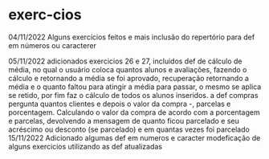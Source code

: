 # exerc-cios
04/11/2022 
Alguns exercícios feitos e mais inclusão do repertório para def em números ou caracterer 

05/11/2022
adicionados exercicios 26 e 27, incluidos def de cálculo de média, no qual o usuário coloca quantos alunos e avaliações, fazendo o cálculo e retornando a média se foi aprovado, recuperação retornando a média e o quanto faltou para atingir a média para passar, o mesmo se aplica se retido, por fim faz o cálculo de todos os alunos inseridos. a def compras pergunta quantos clientes e depois o valor da compra -, parcelas e porcentagem. Calculando o valor da compra de acordo com a porcentagem e parcelas, devolvendo a mensagem de quanto ficou parcelado e seu acréscimo ou desconto (se parcelado) e em quantas vezes foi parcelado  
15/11/2022
Adicionado algumas def em numeros e caracter
modeficação de alguns exercicios utilizando as def atualizadas
